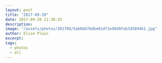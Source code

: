 ```yaml
---
layout: post
title: "2017-09-28"
date: 2017-09-28 11:30:33
description: 
image: "/assets/photos/201709/5ab0d47bdbe01df1e98d9fab3d5894b1.jpg"
author: Elise Plain
excerpt: 
tags: 
  - photos
  - all
---
```



<p></p>
